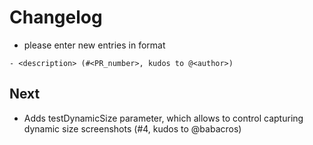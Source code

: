 # Changelog

- please enter new entries in format 

```
- <description> (#<PR_number>, kudos to @<author>)
```

## Next

- Adds testDynamicSize parameter, which allows to control capturing dynamic size screenshots (#4, kudos to @babacros)